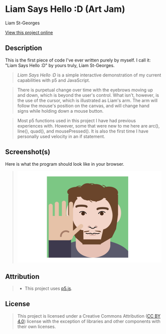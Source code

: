 # Liam Says Hello :D (Art Jam)

Liam St-Georges

[View this project online](URL_FOR_THE_RUNNING_PROJECT)

## Description

This is the first piece of code I've ever written purely by myself. I call it: "Liam Says Hello :D" by yours truly, Liam St-Georges.

> *Liam Says Hello :D* is a simple interactive demonstration of my current capabilities with p5 and JavaScript.

> There is purpetual change over time with the eyebrows moving up and down, which is beyond the user's control. What isn't, however, is the use of the cursor, which is illustrated as Liam's arm. The arm will follow the mouse's position on the canvas, and will change hand signs while holding down a mouse button.

> Most p5 functions used in this project I have had previous experiences with. However, some that were new to me here are arc(), line(), quad(), and mousePressed(). It is also the first time I have personally used velocity in an if statement.

## Screenshot(s)

Here is what the program should look like in your browser.

> ![Image of Liam Says Hello :D](./assets/images/LiamHello.png)

## Attribution

> - This project uses [p5.js](https://p5js.org).

## License

> This project is licensed under a Creative Commons Attribution ([CC BY 4.0](https://creativecommons.org/licenses/by/4.0/deed.en)) license with the exception of libraries and other components with their own licenses.